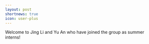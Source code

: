 ```yaml
---
layout: post
shortnews: true
icon: user-plus
---
```

Welcome to Jing Li and Yu An who have joined the group as summer interns! 

